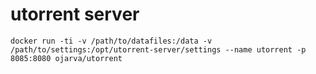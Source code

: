 utorrent server
===============

    docker run -ti -v /path/to/datafiles:/data -v /path/to/settings:/opt/utorrent-server/settings --name utorrent -p 8085:8080 ojarva/utorrent

